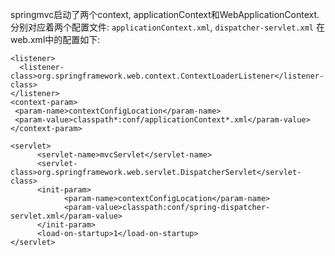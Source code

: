 springmvc启动了两个context, applicationContext和WebApplicationContext.
分别对应着两个配置文件: `applicationContext.xml`, `dispatcher-servlet.xml`
在web.xml中的配置如下:
```
<listener>  
  <listener-class>org.springframework.web.context.ContextLoaderListener</listener-class>  
</listener>  
<context-param>  
 <param-name>contextConfigLocation</param-name>  
 <param-value>classpath*:conf/applicationContext*.xml</param-value>  
</context-param>  

<servlet>
      <servlet-name>mvcServlet</servlet-name>
      <servlet-class>org.springframework.web.servlet.DispatcherServlet</servlet-class>
      <init-param>
            <param-name>contextConfigLocation</param-name>
            <param-value>classpath:conf/spring-dispatcher-servlet.xml</param-value>
      </init-param>
      <load-on-startup>1</load-on-startup>
</servlet>

```
